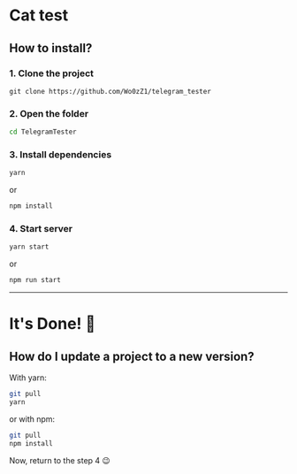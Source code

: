 # Cat test

## How to install?

### 1. Clone the project

```git
git clone https://github.com/Wo0zZ1/telegram_tester
```

### 2. Open the folder

```bash
cd TelegramTester
```

### 3. Install dependencies

```bash
yarn
```

or

```bash
npm install
```

### 4. Start server

```bash
yarn start
```

or

```bash
npm run start
```

---

# It's Done! 🎉

## How do I update a project to a new version?

With yarn:

```bash
git pull
yarn
```

or with npm:

```bash
git pull
npm install
```

Now, return to the step 4 😉